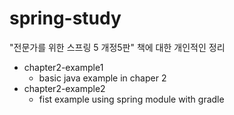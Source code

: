 spring-study
==========================================================================================
"전문가를 위한 스프링 5 개정5판" 책에 대한 개인적인 정리
* chapter2-example1
    * basic java example in chaper 2
* chapter2-example2
    * fist example using spring module with gradle